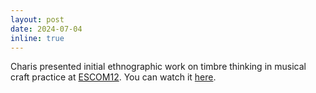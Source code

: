 ```yaml
---
layout: post
date: 2024-07-04
inline: true
---
```


Charis presented initial ethnographic work on timbre thinking in musical craft practice at [ESCOM12](https://sites.google.com/york.ac.uk/escom12/). You can watch it [here](https://vimeo.com/977751000/79270c2e97?share=copy).

